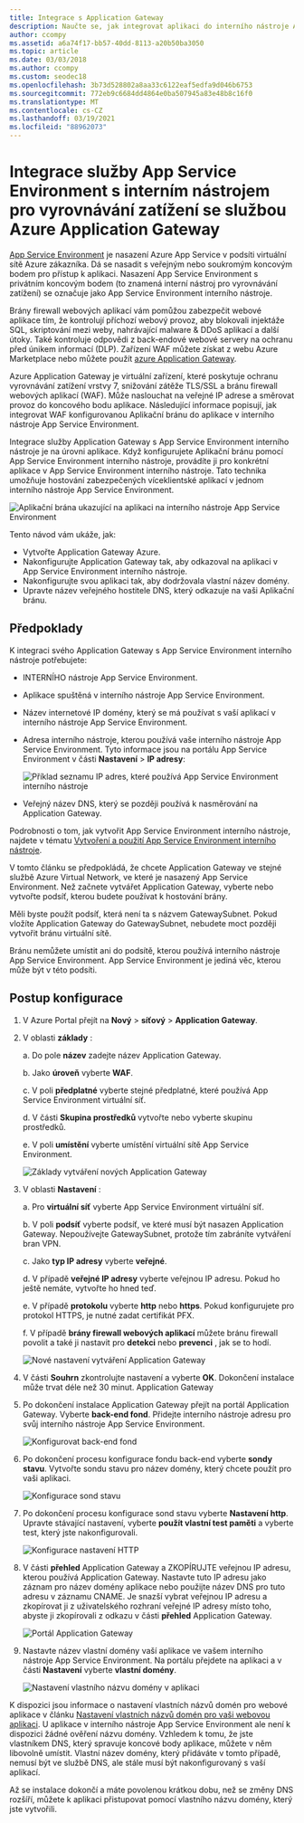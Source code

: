 ```yaml
---
title: Integrace s Application Gateway
description: Naučte se, jak integrovat aplikaci do interního nástroje App Service Environment pomocí Application Gateway v tomto komplexním podrobném návodu.
author: ccompy
ms.assetid: a6a74f17-bb57-40dd-8113-a20b50ba3050
ms.topic: article
ms.date: 03/03/2018
ms.author: ccompy
ms.custom: seodec18
ms.openlocfilehash: 3b73d528802a8aa33c6122eaf5edfa9d046b6753
ms.sourcegitcommit: 772eb9c6684dd4864e0ba507945a83e48b8c16f0
ms.translationtype: MT
ms.contentlocale: cs-CZ
ms.lasthandoff: 03/19/2021
ms.locfileid: "88962073"
---
```

# <a name="integrate-your-ilb-app-service-environment-with-the-azure-application-gateway"></a>Integrace služby App Service Environment s interním nástrojem pro vyrovnávání zatížení se službou Azure Application Gateway #

[App Service Environment](./intro.md) je nasazení Azure App Service v podsíti virtuální sítě Azure zákazníka. Dá se nasadit s veřejným nebo soukromým koncovým bodem pro přístup k aplikaci. Nasazení App Service Environment s privátním koncovým bodem (to znamená interní nástroj pro vyrovnávání zatížení) se označuje jako App Service Environment interního nástroje.  

Brány firewall webových aplikací vám pomůžou zabezpečit webové aplikace tím, že kontrolují příchozí webový provoz, aby blokovali injektáže SQL, skriptování mezi weby, nahrávající malware & DDoS aplikací a další útoky. Také kontroluje odpovědi z back-endové webové servery na ochranu před únikem informací (DLP). Zařízení WAF můžete získat z webu Azure Marketplace nebo můžete použít [azure Application Gateway][appgw].

Azure Application Gateway je virtuální zařízení, které poskytuje ochranu vyrovnávání zatížení vrstvy 7, snižování zátěže TLS/SSL a bránu firewall webových aplikací (WAF). Může naslouchat na veřejné IP adrese a směrovat provoz do koncového bodu aplikace. Následující informace popisují, jak integrovat WAF konfigurovanou Aplikační bránu do aplikace v interního nástroje App Service Environment.  

Integrace služby Application Gateway s App Service Environment interního nástroje je na úrovni aplikace. Když konfigurujete Aplikační bránu pomocí App Service Environment interního nástroje, provádíte ji pro konkrétní aplikace v App Service Environment interního nástroje. Tato technika umožňuje hostování zabezpečených víceklientské aplikací v jednom interního nástroje App Service Environment.  

![Aplikační brána ukazující na aplikaci na interního nástroje App Service Environment][1]

Tento návod vám ukáže, jak:

* Vytvořte Application Gateway Azure.
* Nakonfigurujte Application Gateway tak, aby odkazoval na aplikaci v App Service Environment interního nástroje.
* Nakonfigurujte svou aplikaci tak, aby dodržovala vlastní název domény.
* Upravte název veřejného hostitele DNS, který odkazuje na vaši Aplikační bránu.

## <a name="prerequisites"></a>Předpoklady

K integraci svého Application Gateway s App Service Environment interního nástroje potřebujete:

* INTERNÍHO nástroje App Service Environment.
* Aplikace spuštěná v interního nástroje App Service Environment.
* Název internetové IP domény, který se má používat s vaší aplikací v interního nástroje App Service Environment.
* Adresa interního nástroje, kterou používá vaše interního nástroje App Service Environment. Tyto informace jsou na portálu App Service Environment v části **Nastavení**  >  **IP adresy**:

    ![Příklad seznamu IP adres, které používá App Service Environment interního nástroje][9]
    
* Veřejný název DNS, který se později používá k nasměrování na Application Gateway. 

Podrobnosti o tom, jak vytvořit App Service Environment interního nástroje, najdete v tématu [Vytvoření a použití App Service Environment interního nástroje][ilbase].

V tomto článku se předpokládá, že chcete Application Gateway ve stejné službě Azure Virtual Network, ve které je nasazený App Service Environment. Než začnete vytvářet Application Gateway, vyberte nebo vytvořte podsíť, kterou budete používat k hostování brány. 

Měli byste použít podsíť, která není ta s názvem GatewaySubnet. Pokud vložíte Application Gateway do GatewaySubnet, nebudete moct později vytvořit bránu virtuální sítě. 

Bránu nemůžete umístit ani do podsítě, kterou používá interního nástroje App Service Environment. App Service Environment je jediná věc, kterou může být v této podsíti.

## <a name="configuration-steps"></a>Postup konfigurace ##

1. V Azure Portal přejít na **Nový**  >  **síťový**  >  **Application Gateway**.

2. V oblasti **základy** :

   a. Do pole **název** zadejte název Application Gateway.

   b. Jako **úroveň** vyberte **WAF**.

   c. V poli **předplatné** vyberte stejné předplatné, které používá App Service Environment virtuální síť.

   d. V části **Skupina prostředků** vytvořte nebo vyberte skupinu prostředků.

   e. V poli **umístění** vyberte umístění virtuální sítě App Service Environment.

   ![Základy vytváření nových Application Gateway][2]

3. V oblasti **Nastavení** :

   a. Pro **virtuální síť** vyberte App Service Environment virtuální síť.

   b. V poli **podsíť** vyberte podsíť, ve které musí být nasazen Application Gateway. Nepoužívejte GatewaySubnet, protože tím zabráníte vytváření bran VPN.

   c. Jako **typ IP adresy** vyberte **veřejné**.

   d. V případě **veřejné IP adresy** vyberte veřejnou IP adresu. Pokud ho ještě nemáte, vytvořte ho hned teď.

   e. V případě **protokolu** vyberte **http** nebo **https**. Pokud konfigurujete pro protokol HTTPS, je nutné zadat certifikát PFX.

   f. V případě **brány firewall webových aplikací** můžete bránu firewall povolit a také ji nastavit pro **detekci** nebo **prevenci** , jak se to hodí.

   ![Nové nastavení vytváření Application Gateway][3]
    
4. V části **Souhrn** zkontrolujte nastavení a vyberte **OK**. Dokončení instalace může trvat déle než 30 minut. Application Gateway  

5. Po dokončení instalace Application Gateway přejít na portál Application Gateway. Vyberte **back-end fond**. Přidejte interního nástroje adresu pro svůj interního nástroje App Service Environment.

   ![Konfigurovat back-end fond][4]

6. Po dokončení procesu konfigurace fondu back-end vyberte **sondy stavu**. Vytvořte sondu stavu pro název domény, který chcete použít pro vaši aplikaci. 

   ![Konfigurace sond stavu][5]
    
7. Po dokončení procesu konfigurace sond stavu vyberte **Nastavení http**. Upravte stávající nastavení, vyberte **použít vlastní test paměti** a vyberte test, který jste nakonfigurovali.

   ![Konfigurace nastavení HTTP][6]
    
8. V části **přehled** Application Gateway a ZKOPÍRUJTE veřejnou IP adresu, kterou používá Application Gateway. Nastavte tuto IP adresu jako záznam pro název domény aplikace nebo použijte název DNS pro tuto adresu v záznamu CNAME. Je snazší vybrat veřejnou IP adresu a zkopírovat ji z uživatelského rozhraní veřejné IP adresy místo toho, abyste ji zkopírovali z odkazu v části **přehled** Application Gateway. 

   ![Portál Application Gateway][7]

9. Nastavte název vlastní domény vaší aplikace ve vašem interního nástroje App Service Environment. Na portálu přejdete na aplikaci a v části **Nastavení** vyberte **vlastní domény**.

   ![Nastavení vlastního názvu domény v aplikaci][8]

K dispozici jsou informace o nastavení vlastních názvů domén pro webové aplikace v článku [Nastavení vlastních názvů domén pro vaši webovou aplikaci][custom-domain]. U aplikace v interního nástroje App Service Environment ale není k dispozici žádné ověření názvu domény. Vzhledem k tomu, že jste vlastníkem DNS, který spravuje koncové body aplikace, můžete v něm libovolně umístit. Vlastní název domény, který přidáváte v tomto případě, nemusí být ve službě DNS, ale stále musí být nakonfigurovaný s vaší aplikací. 

Až se instalace dokončí a máte povolenou krátkou dobu, než se změny DNS rozšíří, můžete k aplikaci přistupovat pomocí vlastního názvu domény, který jste vytvořili. 


<!--IMAGES-->
[1]: ./media/integrate-with-application-gateway/appgw-highlevel.png
[2]: ./media/integrate-with-application-gateway/appgw-createbasics.png
[3]: ./media/integrate-with-application-gateway/appgw-createsettings.png
[4]: ./media/integrate-with-application-gateway/appgw-backendpool.png
[5]: ./media/integrate-with-application-gateway/appgw-healthprobe.png
[6]: ./media/integrate-with-application-gateway/appgw-httpsettings.png
[7]: ./media/integrate-with-application-gateway/appgw-publicip.png
[8]: ./media/integrate-with-application-gateway/appgw-customdomainname.png
[9]: ./media/integrate-with-application-gateway/appgw-iplist.png

<!--LINKS-->
[appgw]: ../../application-gateway/overview.md
[custom-domain]: ../app-service-web-tutorial-custom-domain.md
[ilbase]: ./create-ilb-ase.md